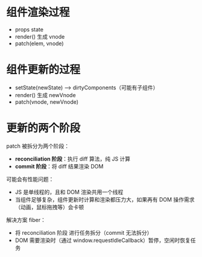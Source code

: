 

# 组件渲染过程
- props state
- render() 生成 vnode
- patch(elem, vnode)

# 组件更新的过程
- setState(newState) --> dirtyComponents（可能有子组件）
- render() 生成 newVnode
- patch(vnode, newVnode)

# 更新的两个阶段
patch 被拆分为两个阶段：
- **reconciliation 阶段**：执行 diff 算法，纯 JS 计算
- **commit 阶段**：将 diff 结果渲染 DOM

可能会有性能问题：
- JS 是单线程的，且和 DOM 渲染共用一个线程
- 当组件足够复杂，组件更新时计算和渲染都压力大，如果再有 DOM 操作需求（动画，鼠标拖拽等）会卡顿

解决方案 fiber：
- 将 reconciliation 阶段 进行任务拆分（commit 无法拆分）
- DOM 需要渲染时（通过 window.requestIdleCallback）暂停，空闲时恢复任务



